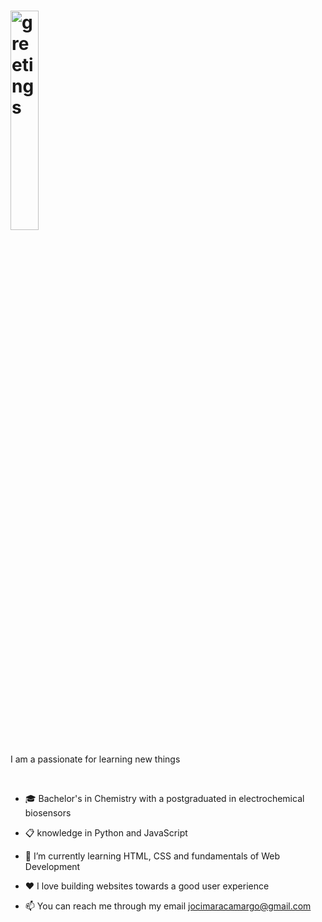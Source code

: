 # <img width="30%" alt="greetings" src="https://github.com/JocimaraCS/image/blob/main/LogoGit.png" >
 
  I am a passionate for learning new things 
  
   <br>

- 🎓 Bachelor's in Chemistry with a postgraduated in electrochemical biosensors
  
- 📋 knowledge in Python and JavaScript
  
- 🌱 I’m currently learning HTML, CSS and fundamentals of Web Development
  
- ❤️ I love building websites towards a good user experience
  
- 📫 You can reach me through my email jocimaracamargo@gmail.com


<!---
JocimaraCS/JocimaraCS is a ✨ special ✨ repository because its `README.md` (this file) appears on your GitHub profile.
You can click the Preview link to take a look at your changes.
--->
